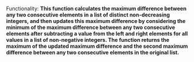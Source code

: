 Functionality: **This function calculates the maximum difference between any two consecutive elements in a list of distinct non-decreasing integers, and then updates this maximum difference by considering the minimum of the maximum difference between any two consecutive elements after subtracting a value from the left and right elements for all values in a list of non-negative integers. The function returns the maximum of the updated maximum difference and the second maximum difference between any two consecutive elements in the original list.**